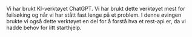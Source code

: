 Vi har brukt KI-verktøyet ChatGPT. Vi har brukt dette verktøyet mest for feilsøking og når vi har stått fast lenge på et problem. I denne øvingen brukte vi også dette verktøyet en del for å forstå hva et rest-api er, da vi hadde behov for litt starthjelp.